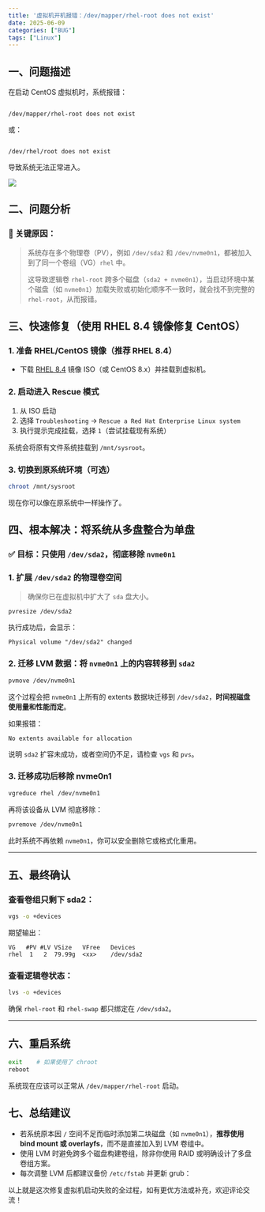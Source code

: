 ```yaml
---
title: '虚拟机开机报错：/dev/mapper/rhel-root does not exist'
date: 2025-06-09
categories: ["BUG"]
tags: ["Linux"]
---
```


## 一、问题描述

在启动 CentOS 虚拟机时，系统报错：

```

/dev/mapper/rhel-root does not exist

```

或：

```

/dev/rhel/root does not exist

````

导致系统无法正常进入。

![](imges/虚拟机无法启动报错.png)

## 二、问题分析

### 📌 关键原因：

> 系统存在多个物理卷（PV），例如 `/dev/sda2` 和 `/dev/nvme0n1`，都被加入到了同一个卷组（VG）`rhel` 中。  
> 
> 这导致逻辑卷 `rhel-root` 跨多个磁盘（`sda2 + nvme0n1`），当启动环境中某个磁盘（如 `nvme0n1`）加载失败或初始化顺序不一致时，就会找不到完整的 `rhel-root`，从而报错。

## 三、快速修复（使用 RHEL 8.4 镜像修复 CentOS）

### 1. 准备 RHEL/CentOS 镜像（推荐 RHEL 8.4）

- 下载 [RHEL 8.4](https://access.redhat.com/downloads) 镜像 ISO（或 CentOS 8.x）并挂载到虚拟机。

### 2. 启动进入 **Rescue 模式**

1. 从 ISO 启动
2. 选择 `Troubleshooting` -> `Rescue a Red Hat Enterprise Linux system`
3. 执行提示完成挂载，选择 `1`（尝试挂载现有系统）

系统会将原有文件系统挂载到 `/mnt/sysroot`。

### 3. 切换到原系统环境（可选）

```bash
chroot /mnt/sysroot
````

现在你可以像在原系统中一样操作了。

## 四、根本解决：将系统从多盘整合为单盘

### ✅ 目标：只使用 `/dev/sda2`，彻底移除 `nvme0n1`

### 1. 扩展 `/dev/sda2` 的物理卷空间

> 确保你已在虚拟机中扩大了 `sda` 盘大小。

```bash
pvresize /dev/sda2
```

执行成功后，会显示：

```
Physical volume "/dev/sda2" changed
```

### 2. 迁移 LVM 数据：将 `nvme0n1` 上的内容转移到 `sda2`

```bash
pvmove /dev/nvme0n1
```

这个过程会把 `nvme0n1` 上所有的 extents 数据块迁移到 `/dev/sda2`，**时间视磁盘使用量和性能而定**。

如果报错：

```
No extents available for allocation
```

说明 `sda2` 扩容未成功，或者空间仍不足，请检查 `vgs` 和 `pvs`。

### 3. 迁移成功后移除 nvme0n1

```bash
vgreduce rhel /dev/nvme0n1
```

再将该设备从 LVM 彻底移除：

```bash
pvremove /dev/nvme0n1
```

此时系统不再依赖 `nvme0n1`，你可以安全删除它或格式化重用。

---

## 五、最终确认

### 查看卷组只剩下 sda2：

```bash
vgs -o +devices
```

期望输出：

```
VG   #PV #LV VSize   VFree   Devices
rhel  1   2  79.99g  <xx>    /dev/sda2
```

### 查看逻辑卷状态：

```bash
lvs -o +devices
```

确保 `rhel-root` 和 `rhel-swap` 都只绑定在 `/dev/sda2`。

---

## 六、重启系统

```bash
exit    # 如果使用了 chroot
reboot
```

系统现在应该可以正常从 `/dev/mapper/rhel-root` 启动。

## 七、总结建议

* 若系统原本因 `/` 空间不足而临时添加第二块磁盘（如 `nvme0n1`），**推荐使用 bind mount 或 overlayfs**，而不是直接加入到 LVM 卷组中。
* 使用 LVM 时避免跨多个磁盘构建卷组，除非你使用 RAID 或明确设计了多盘卷组方案。
* 每次调整 LVM 后都建议备份 `/etc/fstab` 并更新 grub：


以上就是这次修复虚拟机启动失败的全过程，如有更优方法或补充，欢迎评论交流！
